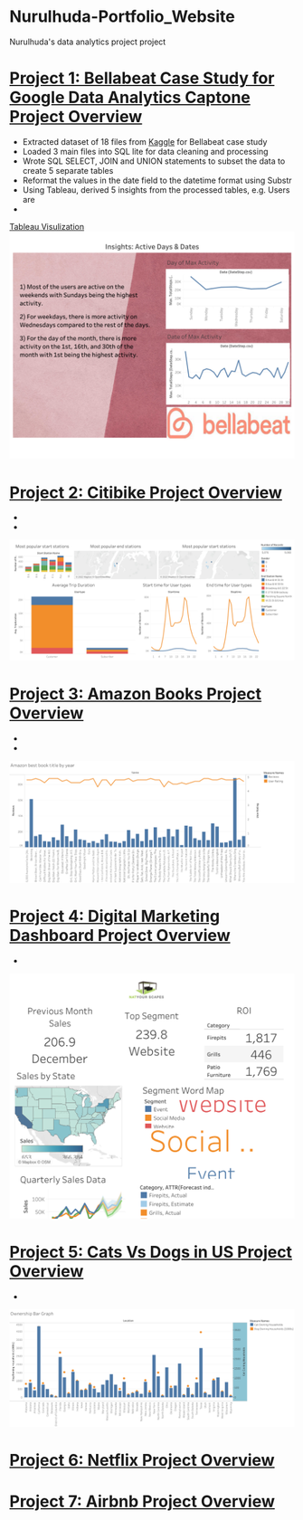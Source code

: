 # Nurulhuda-Portfolio_Website
Nurulhuda's data analytics project project

# [Project 1: Bellabeat Case Study for Google Data Analytics Captone Project Overview](https://github.com/Nurulhuda-sulaiman/GoogleDataAnalyticsCaptone) 
* Extracted dataset of 18 files from [Kaggle](https://www.kaggle.com/datasets/arashnic/fitbit) for Bellabeat case study
* Loaded 3 main files into SQL lite for data cleaning and processing
* Wrote SQL SELECT, JOIN and UNION statements to subset the data to create 5 separate tables
* Reformat the values in the date field to the datetime format using Substr
* Using Tableau, derived 5 insights from the processed tables, e.g. Users are 
* 

[Tableau Visulization](https://public.tableau.com/app/profile/nurulhuda.binte.sulaiman/viz/CapstoneBellabeatcasestudy/Title)
![Insight_Active](/Images/Insights_%20Active%20Days%20%26%20Dates.png)

# [Project 2: Citibike Project Overview](https://public.tableau.com/app/profile/nurulhuda.binte.sulaiman/viz/CitibikeTrip_16632250985860/Feb2018) 
* 
* 
![Citibike Dashboard](/Images/Feb%202018.png)

# [Project 3: Amazon Books Project Overview](https://public.tableau.com/app/profile/nurulhuda.binte.sulaiman/viz/AmazonBooks_16632137720720/Amazonbestbooktitlebyyear_1) 
*
*
![Amazon_Book](/Images/Amazon%20best%20book%20title%20by%20year.png)

# [Project 4: Digital Marketing Dashboard Project Overview](https://public.tableau.com/app/profile/nurulhuda.binte.sulaiman/viz/DigitalMarketingDashboard_16643513702580/Dashboard1) 
*
![Digital Marketing Dashboard](/Images/Dashboard%201.png)

# [Project 5: Cats Vs Dogs in US Project Overview](https://public.tableau.com/app/profile/nurulhuda.binte.sulaiman/viz/CatsVSDogsinUS/Percentagetable_1) 
*
![CatsVSDogs](/Images/Ownership%20Bar%20Graph.png)

# [Project 6: Netflix Project Overview]()



# [Project 7: Airbnb Project Overview]()
